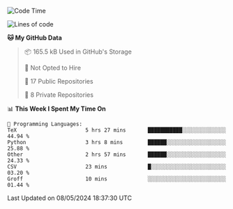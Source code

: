 <!--START_SECTION:waka-->
![Code Time](http://img.shields.io/badge/Code%20Time-902%20hrs%203%20mins-blue)

![Lines of code](https://img.shields.io/badge/From%20Hello%20World%20I%27ve%20Written-208.1%20thousand%20lines%20of%20code-blue)

**🐱 My GitHub Data** 

> 📦 165.5 kB Used in GitHub's Storage 
 > 
> 🚫 Not Opted to Hire
 > 
> 📜 17 Public Repositories 
 > 
> 🔑 8 Private Repositories 
 > 
📊 **This Week I Spent My Time On** 

```text
💬 Programming Languages: 
TeX                      5 hrs 27 mins       ███████████░░░░░░░░░░░░░░   44.94 % 
Python                   3 hrs 8 mins        ██████░░░░░░░░░░░░░░░░░░░   25.88 % 
Other                    2 hrs 57 mins       ██████░░░░░░░░░░░░░░░░░░░   24.33 % 
CSV                      23 mins             █░░░░░░░░░░░░░░░░░░░░░░░░   03.20 % 
Groff                    10 mins             ░░░░░░░░░░░░░░░░░░░░░░░░░   01.44 % 
```


 Last Updated on 08/05/2024 18:37:30 UTC
<!--END_SECTION:waka-->
